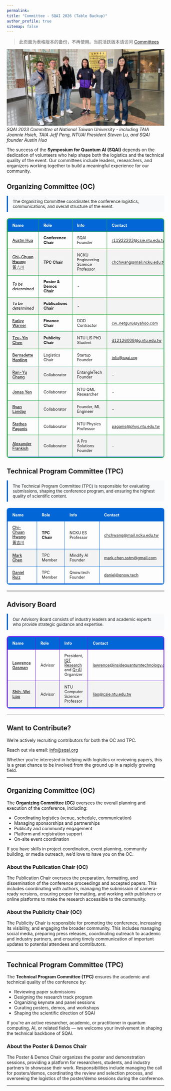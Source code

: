```yaml
---
permalink: 
title: "Committee - SQAI 2026 (Table Backup)"
author_profile: true
sitemap: false
---
```


> 此页面为表格版本的备份，不再使用。当前活跃版本请访问 [Committees](/committees/)

<style>
/* 美化委员会表格的样式 */
table {
  width: 100%;
  border-collapse: collapse;
  margin: 20px 0;
  font-size: 0.9em;
  border-radius: 8px;
  overflow: hidden;
  box-shadow: 0 0 20px rgba(0, 0, 0, 0.1);
}

table thead tr {
  background-color: #0366d6;
  color: white;
  text-align: left;
}

table th,
table td {
  padding: 12px 15px;
}

table tbody tr {
  border-bottom: 1px solid #dddddd;
}

table tbody tr:nth-of-type(even) {
  background-color: #f3f3f3;
}

table tbody tr:last-of-type {
  border-bottom: 2px solid #0366d6;
}

table tbody tr:hover {
  background-color: #f1f8ff;
}

/* 委员会表格特殊样式 */
.tpc-table table, .tpc-table table th, .tpc-table table td {
  border: 1px solid #0366d6;
}

.tpc-table table {
  border-width: 2px;
  box-shadow: 0 0 10px rgba(3, 102, 214, 0.1);
}

.tpc-table tbody tr:hover {
  background-color: #e6f2ff !important;
}

.tpc-table tr td:first-child {
  font-weight: 500;
}

.oc-table table, .oc-table table th, .oc-table table td {
  border: 1px solid #28a745;
}

.oc-table table {
  border-width: 2px;
  box-shadow: 0 0 10px rgba(40, 167, 69, 0.1);
}

.oc-table tbody tr:hover {
  background-color: #e6ffe6 !important;
}

.oc-table tr td:first-child {
  font-weight: 500;
}

.advisory-table table, .advisory-table table th, .advisory-table table td {
  border: 1px solid #6610f2;
}

.advisory-table table {
  border-width: 2px;
  box-shadow: 0 0 10px rgba(102, 16, 242, 0.1);
}

.advisory-table tbody tr:hover {
  background-color: #f2e6ff !important;
}

.advisory-table tr td:first-child {
  font-weight: 500;
}

.committee-description {
  background-color: #f8f9fa;
  border-left: 4px solid #0366d6;
  padding: 10px 15px;
  margin-bottom: 20px;
  font-size: 0.95em;
}

@media (max-width: 768px) {
  table {
    font-size: 0.8em;
  }
  
  table th, 
  table td {
    padding: 8px 10px;
  }
}
</style>

![SQAI 2023 Committee](/images/sqaicommittee.jpg)
*SQAI 2023 Committee at National Taiwan University - including TAIA Joannie Hsieh, TAIA Jeff Peng, NTUAI President Steven Lu, and SQAI founder Austin Hua*

The success of the **Symposium for Quantum AI (SQAI)** depends on the dedication of volunteers who help shape both the logistics and the technical quality of the event. Our committees include leaders, researchers, and organizers working together to build a meaningful experience for our community.

## Organizing Committee (OC)

<div class="committee-description">
The Organizing Committee coordinates the conference logistics, communications, and overall structure of the event.
</div>

<div class="oc-table" markdown="1">

| Name | Role | Info | Contact |
|:-----|:-----|:-----|:--------|
| [Austin Hua](https://www.linkedin.com/in/austin-hua/) | **Conference Chair** | SQAI Founder | r11922203@csie.ntu.edu.tw |
| [Chi-Chuan Hwang<br>黃吉川](https://researchoutput.ncku.edu.tw/en/persons/chi-chuan-hwang) | **TPC Chair** | NCKU Engineering Science Professor | chchwang@mail.ncku.edu.tw |
| *To be determined* | **Poster & Demos Chair** | - | |
| *To be determined* | **Publications Chair** | - | |
| [Farley Warner](https://www.linkedin.com/in/farley-warner-669054a/) | **Finance Chair** | DOD Contractor | cw_netguru@yahoo.com |
| [Tzu-Yin Chen](https://www.linkedin.com/in/tzuyin-chen/) | **Publicity Chair** | NTU LIS PhD Student | d12126008@g.ntu.edu.tw |
| [Bernadette Harding](https://www.linkedin.com/in/bernadette-harding-8769025/) | Logistics Chair | Startup Founder | info@sqai.org |
| [Ran-Yu Chang](https://www.linkedin.com/in/ran-yu-chang-72a1041b6/) | Collaborator | EntangleTech Founder | - |
| [Jonas Yen](https://www.facebook.com/profile.php?id=100001078614941) | Collaborator | NTU QML Researcher | - |
| [Ryan Landay](https://www.linkedin.com/in/rlanday/) | Collaborator | Founder, ML Engineer | - |
| [Stathes Paganis](https://www.phys.ntu.edu.tw/enphysics/paganis.html) | Collaborator | NTU Physics Professor | paganis@phys.ntu.edu.tw |
| [Alexander Frankish](https://www.linkedin.com/in/alexander-frankish/) | Collaborator | A Pro Solutions Founder | - |

</div>

## Technical Program Committee (TPC)

<div class="committee-description">
The Technical Program Committee (TPC) is responsible for evaluating submissions, shaping the conference program, and ensuring the highest quality of scientific content.
</div>

<div class="tpc-table" markdown="1">

| Name | Role | Info | Contact |
|:-----|:-----|:-----|:--------|
| [Chi-Chuan Hwang<br>黃吉川](https://researchoutput.ncku.edu.tw/en/persons/chi-chuan-hwang) | **TPC Chair** | NCKU ES Professor | chchwang@mail.ncku.edu.tw |
| [Mark Chen](https://www.linkedin.com/in/mark-chen-next/) | TPC Member | Mindify AI Founder | mark.chen.sstm@gmail.com |
| [Daniel Ruiz](https://www.linkedin.com/in/luisdanielruiz-in) | TPC Member | Qnow.tech Founder | daniel@qnow.tech |

</div>

---

## Advisory Board

<div class="committee-description">
Our Advisory Board consists of industry leaders and academic experts who provide strategic guidance and expertise.
</div>

<div class="advisory-table" markdown="1">

| Name | Role | Info | Contact |
|:-----|:-----|:-----|:--------|
| [Lawrence Gasman](https://www.linkedin.com/in/lawrence-gasman-7480511/) | Advisor | President, [IQT Research](https://www.insidequantumtechnology.com/) and [Q+AI](https://iqtevent.com/quantumai/) Organizer |  lawrence@insidequantumtechnology.com |
| [Shih-Wei Liao](https://ieeexplore.ieee.org/author/37086846354) | Advisor | NTU Computer Science Professor | liao@csie.ntu.edu.tw |

</div>


---

## Want to Contribute?

We’re actively recruiting contributors for both the OC and TPC.

Reach out via email: [info@sqai.org](mailto:info@sqai.org)  

Whether you’re interested in helping with logistics or reviewing papers, this is a great chance to be involved from the ground up in a rapidly growing field.

---

## Organizing Committee (OC)

The **Organizing Committee (OC)** oversees the overall planning and execution of the conference, including:

- Coordinating logistics (venue, schedule, communication)
- Managing sponsorships and partnerships
- Publicity and community engagement
- Platform and registration support
- On-site event coordination

If you have skills in project coordination, event planning, community building, or media outreach, we’d love to have you on the OC.

### About the Publication Chair (OC)
The Publication Chair oversees the preparation, formatting, and dissemination of the conference proceedings and accepted papers. This includes coordinating with authors, managing the submission of camera-ready versions, ensuring proper formatting, and working with publishers or online platforms to make the research accessible to the community.

### About the Publicity Chair (OC)
The Publicity Chair is responsible for promoting the conference, increasing its visibility, and engaging the broader community. This includes managing social media, preparing press releases, coordinating outreach to academic and industry partners, and ensuring timely communication of important updates to potential attendees and contributors.

---

## Technical Program Committee (TPC)

The **Technical Program Committee (TPC)** ensures the academic and technical quality of the conference by:

- Reviewing paper submissions
- Designing the research track program
- Organizing keynote and panel sessions
- Curating posters, demos, and workshops
- Shaping the scientific direction of SQAI

If you're an active researcher, academic, or practitioner in quantum computing, AI, or related fields — we welcome your involvement in shaping the technical backbone of SQAI.

### About the Poster & Demos Chair
The Poster & Demos Chair organizes the poster and demonstration sessions, providing a platform for researchers, students, and industry partners to showcase their work. Responsibilities include managing the call for posters/demos, coordinating the review and selection process, and overseeing the logistics of the poster/demo sessions during the conference.

---

<!-- 请根据实际情况补充和修改名单及职务 -->
